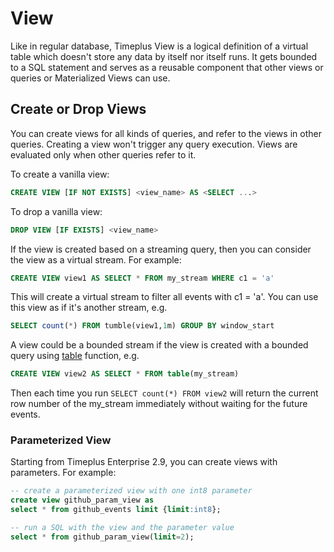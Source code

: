 # View

Like in regular database, Timeplus View is a logical definition of a virtual table which doesn't store any data by itself nor itself runs. It gets bounded to a SQL statement and serves as a reusable component that other views or queries or Materialized Views can use. 

## Create or Drop Views

You can create views for all kinds of queries, and refer to the views in other queries. Creating a view won't trigger any query execution. Views are evaluated only when other queries refer to it.

To create a vanilla view:

```sql
CREATE VIEW [IF NOT EXISTS] <view_name> AS <SELECT ...>
```

To drop a vanilla view:

```sql
DROP VIEW [IF EXISTS] <view_name>
```

If the view is created based on a streaming query, then you can consider the view as a virtual stream. For example:
```sql
CREATE VIEW view1 AS SELECT * FROM my_stream WHERE c1 = 'a'
```
This will create a virtual stream to filter all events with c1 = 'a'. You can use this view as if it's another stream, e.g.
```sql
SELECT count(*) FROM tumble(view1,1m) GROUP BY window_start
```

A view could be a bounded stream if the view is created with a bounded query using [table](/functions_for_streaming#table) function, e.g.
```sql
CREATE VIEW view2 AS SELECT * FROM table(my_stream)
```
Then each time you run `SELECT count(*) FROM view2` will return the current row number of the my_stream immediately without waiting for the future events.

### Parameterized View

Starting from Timeplus Enterprise 2.9, you can create views with parameters. For example:
```sql
-- create a parameterized view with one int8 parameter
create view github_param_view as
select * from github_events limit {limit:int8};

-- run a SQL with the view and the parameter value
select * from github_param_view(limit=2);
```
